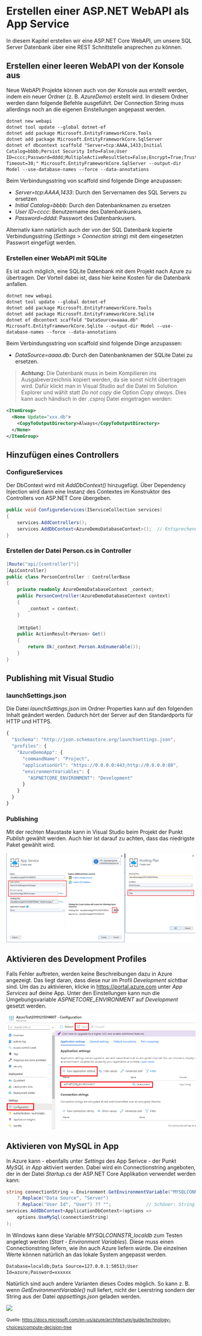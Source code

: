# Erstellen einer ASP.NET WebAPI als App Service

In diesem Kapitel erstellen wir eine ASP.NET Core WebAPI, um unsere SQL Server Datenbank über eine 
REST Schnittstelle ansprechen zu können.

## Erstellen einer leeren WebAPI von der Konsole aus

Neue WebAPI Projekte können auch von der Konsole aus erstellt werden, indem ein neuer Ordner (z. B. *AzureDemo*)
erstellt wird. In diesem Ordner werden dann folgende Befehle ausgeführt. Der Connection String muss
allerdings noch an die eigenen Einstellungen angepasst werden.

```text
dotnet new webapi
dotnet tool update --global dotnet-ef
dotnet add package Microsoft.EntityFrameworkCore.Tools
dotnet add package Microsoft.EntityFrameworkCore.SqlServer
dotnet ef dbcontext scaffold "Server=tcp:AAAA,1433;Initial Catalog=bbbb;Persist Security Info=False;User ID=cccc;Password=dddd;MultipleActiveResultSets=False;Encrypt=True;TrustServerCertificate=False;Connection Timeout=30;" Microsoft.EntityFrameworkCore.SqlServer --output-dir Model --use-database-names --force --data-annotations
```

Beim Verbindungsstring von scaffold sind folgende Dinge anzupassen:

- *Server=tcp:AAAA,1433*: Durch den Servernamen des SQL Servers zu ersetzen
- *Initial Catalog=bbbb*: Durch den Datenbanknamen  zu ersetzen
- *User ID=cccc*:  Benutzername des Datenbankusers.
- *Password=dddd*: Passwort des Datenbankusers.

Alternativ kann natürlich auch der von der SQL Datenbank kopierte Verbindungsstring (*Settings* >
*Connection string*) mit dem eingesetzten Passwort eingefügt werden.

### Erstellen einer WebAPI mit SQLite

Es ist auch möglich, eine SQLite Datenbank mit dem Projekt nach Azure zu übertragen. Der Vorteil dabei
ist, dass hier keine Kosten für die Datenbank anfallen.

```text
dotnet new webapi
dotnet tool update --global dotnet-ef
dotnet add package Microsoft.EntityFrameworkCore.Tools
dotnet add package Microsoft.EntityFrameworkCore.Sqlite
dotnet ef dbcontext scaffold "DataSource=aaaa.db" Microsoft.EntityFrameworkCore.Sqlite --output-dir Model --use-database-names --force --data-annotations
```

Beim Verbindungsstring von scaffold sind folgende Dinge anzupassen:

- *DataSource=aaaa.db:* Durch den Datenbanknamen der SQLite Datei zu ersetzen.

> **Achtung:** Die Datenbank muss in beim Kompilieren ins Ausgabeverzeichnis kopiert werden, da sie
> sonst nicht übertragen wird. Dafür klickt man in Visual Studio auf die Datei im Solution Explorer
> und wählt statt *Do not copy* die Option *Copy always*. Dies kann auch händisch in der *.csproj*
> Datei eingetragen werden:

```xml
<ItemGroup>
  <None Update="xxx.db">
    <CopyToOutputDirectory>Always</CopyToOutputDirectory>
  </None>
</ItemGroup>
```

## Hinzufügen eines Controllers

### ConfigureServices

Der DbContext wird mit *AddDbContext()* hinzugefügt. Über Dependency Injection wird dann eine Instanz
des Contextes im Konstruktor des Controllers von ASP.NET Core übergeben.

```c#
public void ConfigureServices(IServiceCollection services)
{
    services.AddControllers();
    services.AddDbContext<AzureDemoDatabaseContext>();  // Entsprechendes using eintragen!
}
```

### Erstellen der Datei Person.cs in Controller

```c#
[Route("api/[controller]")]
[ApiController]
public class PersonController : ControllerBase
{
    private readonly AzureDemoDatabaseContext _context;
    public PersonController(AzureDemoDatabaseContext context)
    {
        _context = context;
    }

    [HttpGet]
    public ActionResult<Person> Get()
    {
        return Ok(_context.Person.AsEnumerable());
    }
}
```

## Publishing mit Visual Studio

### launchSettings.json

Die Datei *launchSettings.json* im Ordner Properties kann auf den folgenden Inhalt geändert werden.
Dadurch hört der Server auf den Standardports für HTTP und HTTPS.

```js
{
  "$schema": "http://json.schemastore.org/launchsettings.json",
  "profiles": {
    "AzureDemoApp": {
      "commandName": "Project",
      "applicationUrl": "https://0.0.0.0:443;http://0.0.0.0:80",
      "environmentVariables": {
        "ASPNETCORE_ENVIRONMENT": "Development"
      }
    }
  }
}

```

### Publishing

Mit der rechten Maustaste kann in Visual Studio beim Projekt der Punkt *Publish* gewählt werden.
Auch hier ist darauf zu achten, dass das niedrigste Paket gewählt wird.

![](vs_publish_settings.png)

## Aktivieren des Development Profiles

Falls Fehler auftreten, werden keine Beschreibungen dazu in Azure angezeigt. Das liegt daran, dass diese
nur im Profil *Development* sichtbar sind. Um das zu aktivieren, klicke in https://portal.azure.com
unter *App Services* auf deine App. Unter den Einstellungen kann nun die Umgebungsvariable
*ASPNETCORE_ENVIRONMENT* auf *Development* gesetzt werden.

![](azure_settings.png)

## Aktivieren von MySQL in App

In Azure kann - ebenfalls unter *Settings* des App Serivce - der Punkt *MySQL in App* aktiviert
werden. Dabei wird ein Connectionstring angeboten, der in der Datei *Startup.cs* der ASP.NET
Core Applikation verwendet werden kann:

```c#
string connectionString = Environment.GetEnvironmentVariable("MYSQLCONNSTR_localdb")
    ?.Replace("Data Source", "Server")
    ?.Replace("User Id", "User") ?? "";             // Schöner: String aus appsettings.json statt ""
services.AddDbContext<ApplicationDbContext>(options =>  
    options.UseMySql(connectionString)
);
```

In Windows kann diese Variable *MYSQLCONNSTR_localdb* zum Testen angelegt werden (*Start* -
*Environment Variables*). Diese muss einen Connectionstring liefern, wie ihn auch Azure liefern würde.
Die einzelnen Werte können natürlich an das lokale System angepasst werden.

```text
Database=localdb;Data Source=127.0.0.1:50513;User Id=azure;Password=xxxxxx
```

Natürlich sind auch andere Varianten dieses Codes möglich. So kann z. B. wenn *GetEnvironmentVariable()*
null liefert, nicht der Leerstring sondern der String aus der Datei *appsettings.json* geladen werden.

![](https://docs.microsoft.com/en-us/azure/architecture/guide/images/compute-decision-tree.svg)

<sup>Quelle: https://docs.microsoft.com/en-us/azure/architecture/guide/technology-choices/compute-decision-tree</sup>
